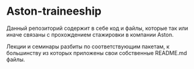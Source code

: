 # Aston-traineeship
Данный репозиторий содержит в себе код и файлы, которые так или иначе связаны с прохождением стажировки в компании Aston.

Лекции и семинары разбиты по соответствующим пакетам, к большинству из которых приложены свои собственные README.md файлы. 
